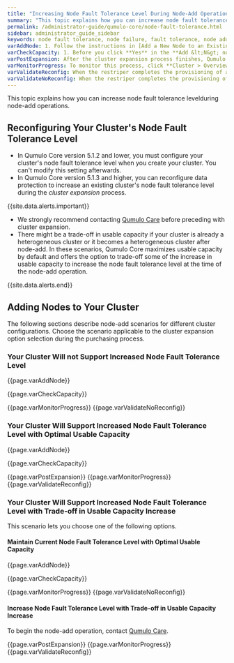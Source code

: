 ```yaml
---
title: "Increasing Node Fault Tolerance Level During Node-Add Operations"
summary: "This topic explains how you can increase node fault tolerance level during node-add operations."
permalink: /administrator-guide/qumulo-core/node-fault-tolerance.html
sidebar: administrator_guide_sidebar
keywords: node fault tolerance, node failure, fault tolerance, node add, node-add, cluster expansion, expand, reconfiguration
varAddNode: 1. Follow the instructions in [Add a New Node to an Existing Qumulo Cluster](https://care.qumulo.com/hc/en-us/articles/360001070307) on Qumulo Care website.
varCheckCapacity: 1. Before you click **Yes** in the **Add &lt;N&gt; nodes to cluster &lt;MyCluster&gt;?** dialog box, check that the projected capacity matches the expected capacity.
varPostExpansion: After the cluster expansion process finishes, Qumulo Core begins data protection reconfiguration automatically.
varMonitorProgress: To monitor this process, click **Cluster > Overview**. On the **Cluster** page, in the protection status section, you can view the rebalance phase status and the estimated time to completion.
varValidateReconfig: When the restriper completes the provisioning of additional usable capacity and data protection reconfiguration, the **Data Protected** section shows the increased node fault tolerance level.
varValidateNoReconfig: When the restriper completes the provisioning of additional usable capacity, the **Data Protected** section shows the same node fault tolerance level as before node-add.
---
```


This topic explains how you can increase node fault tolerance levelduring node-add operations.

## Reconfiguring Your Cluster's Node Fault Tolerance Level
* In Qumulo Core version 5.1.2 and lower, you must configure your cluster's node fault tolerance level when you create your cluster. You can't modify this setting afterwards.
* In Qumulo Core version 5.1.3 and higher, you can reconfigure data protection to increase an existing cluster's node fault tolerance level during the _cluster expansion_ process.

{{site.data.alerts.important}}
<ul>
  <li>We strongly recommend contacting <a href="https://care.qumulo.com/hc/en-us/articles/115008409408">Qumulo Care</a> before preceding with cluster expansion.</li>
  <li>There might be a trade-off in usable capacity if your cluster is already a heterogeneous cluster or it becomes a heterogeneous cluster after node-add. In these scenarios, Qumulo Core maximizes usable capacity by default and offers the option to trade-off some of the increase in usable capacity to increase the node fault tolerance level at the time of the node-add operation.</li>
</ul>
{{site.data.alerts.end}}

## Adding Nodes to Your Cluster
The following sections describe node-add scenarios for different cluster configurations. Choose the scenario applicable to the cluster expansion option selection during the purchasing process.

### Your Cluster Will not Support Increased Node Fault Tolerance Level
{{page.varAddNode}}

{{page.varCheckCapacity}}

{{page.varMonitorProgress}} {{page.varValidateNoReconfig}}

### Your Cluster Will Support Increased Node Fault Tolerance Level with Optimal Usable Capacity
{{page.varAddNode}}

{{page.varCheckCapacity}}

{{page.varPostExpansion}} {{page.varMonitorProgress}} {{page.varValidateReconfig}}

### Your Cluster Will Support Increased Node Fault Tolerance Level with Trade-off in Usable Capacity Increase
This scenario lets you choose one of the following options.

#### Maintain Current Node Fault Tolerance Level with Optimal Usable Capacity
{{page.varAddNode}}

{{page.varCheckCapacity}}

{{page.varMonitorProgress}} {{page.varValidateNoReconfig}}

#### Increase Node Fault Tolerance Level with Trade-off in Usable Capacity Increase
To begin the node-add operation, contact <a href="https://care.qumulo.com/hc/en-us/articles/115008409408">Qumulo Care</a>.

{{page.varPostExpansion}} {{page.varMonitorProgress}} {{page.varValidateReconfig}}
